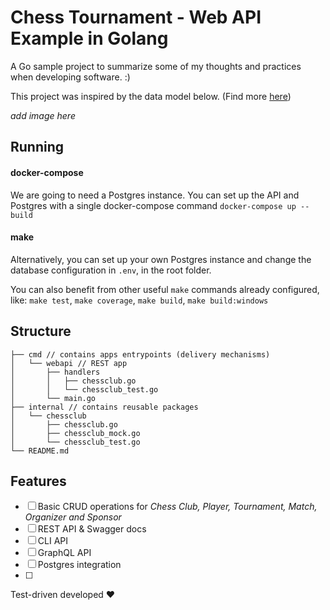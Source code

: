 # Chess Tournament - Web API Example in Golang

A Go sample project to summarize some of my thoughts and practices when developing software. :)

This project was inspired by the data model below. (Find more [here](http://www.databaseanswers.org/data_models/chess_tournaments/index.htm))

*add image here*


## Running
#### docker-compose
We are going to need a Postgres instance. You can set up the API and Postgres with a single docker-compose command
`docker-compose up --build`

#### make
Alternatively, you can set up your own Postgres instance and change the database configuration in `.env`, in the root folder.

You can also benefit from other useful `make` commands already configured, like:
`make test`, `make coverage`, `make build`, `make build:windows`

## Structure
```
├── cmd // contains apps entrypoints (delivery mechanisms)
│   └── webapi // REST app 
│       ├── handlers
│       │   ├── chessclub.go
│       │   └── chessclub_test.go
│       └── main.go
├── internal // contains reusable packages
│   └── chessclub 
│       ├── chessclub.go
│       ├── chessclub_mock.go
│       └── chessclub_test.go
└── README.md
```

## Features
- [ ] Basic CRUD operations for *Chess Club, Player, Tournament, Match, Organizer and  Sponsor*
- [ ] REST API & Swagger docs
- [ ] CLI API
- [ ] GraphQL API
- [ ] Postgres integration
- [ ] 

Test-driven developed :hearts:
